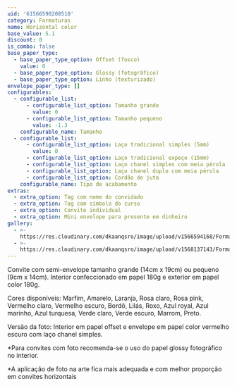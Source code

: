 ```yaml
---
uid: '61566590208510'
category: Formaturas
name: Horizontal color
base_value: 5.1
discount: 0
is_combo: false
base_paper_type:
  - base_paper_type_option: Offset (fosco)
    value: 0
  - base_paper_type_option: Glossy (fotográfico)
  - base_paper_type_option: Linho (texturizado)
envelope_paper_type: []
configurables:
  - configurable_list:
      - configurable_list_option: Tamanho grande
        value: 0
      - configurable_list_option: Tamanho pequeno
        value: -1.3
    configurable_name: Tamanho
  - configurable_list:
      - configurable_list_option: Laço tradicional simples (5mm)
        value: 0
      - configurable_list_option: Laço tradicional expeço (15mm)
      - configurable_list_option: Laço chanel simples com meia pérola
      - configurable_list_option: Laço chanel duplo com meia pérola
      - configurable_list_option: Cordão de juta
    configurable_name: Tipo de acabamento
extras:
  - extra_option: Tag com nome do convidado
  - extra_option: Tag com símbolo do curso
  - extra_option: Convite individual
  - extra_option: Mini envelope para presente em dinheiro
gallery:
  - >-
    https://res.cloudinary.com/dkaanqsro/image/upload/v1566594168/Formaturas/Horizontal_color_h4j5l8.jpg
  - >-
    https://res.cloudinary.com/dkaanqsro/image/upload/v1568137143/Formaturas/Horizontal_color_2_eh6tap.jpg
---
```

Convite com semi-envelope tamanho grande (14cm x 19cm) ou pequeno (9cm x 14cm). Interior confeccionado em papel 180g e exterior em papel color 180g.

Cores disponíveis: Marfim, Amarelo, Laranja, Rosa claro, Rosa pink, Vermelho claro, Vermelho escuro, Bordô, Lilás, Roxo, Azul royal, Azul marinho, Azul turquesa, Verde claro, Verde escuro, Marrom, Preto.



Versão da foto: Interior em papel offset e envelope em papel color vermelho escuro com laço chanel simples.



\*Para convites com foto recomenda-se o uso do papel glossy fotográfico no interior.

\*A aplicação de foto na arte fica mais adequada e com melhor proporção em convites horizontais
